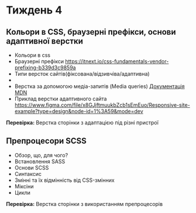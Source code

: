 # Тиждень 4

## Кольори в CSS, браузерні префікси, основи адаптивної верстки
- Кольори в css
- Браузерні префікси https://itnext.io/css-fundamentals-vendor-prefixing-b339d3c9859a
- Типи версток сайтів(фіксована/відзивчіва/адаптивна)
- 
- Верстка за допомогою медіа-запитів (Media queries) [Документація MDN](https://developer.mozilla.org/ru/docs/Web/CSS/Media_Queries/Using_media_queries)
- Приклад верстки адаптивного сайта https://www.figma.com/file/x8GJjftmuukbZcb1sEmEuo/Responsive-site-example?type=design&node-id=1%3A59&mode=dev 

**Перевірка:** Верстка сторінки з адаптацією під різні пристрої

## Препроцесори SCSS

- Обзор, що, для чого?
- Встановлення SASS 
- Основи SCSS
- Синтаксис
- Змінні та їх відмінність від CSS-змінних
- Міксіни
- Цикли

**Перевірка:** Верстка сторінки з використанням препроцесорів
